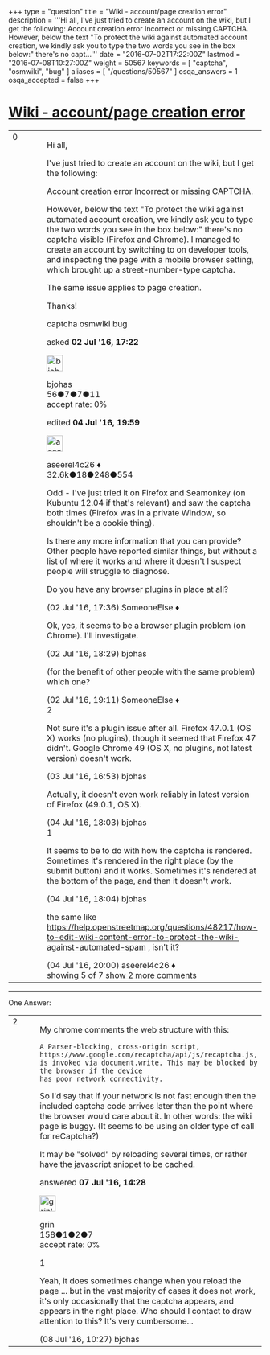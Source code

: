 +++
type = "question"
title = "Wiki - account/page creation error"
description = '''Hi all, I&#x27;ve just tried to create an account on the wiki, but I get the following: Account creation error  Incorrect or missing CAPTCHA. However, below the text &quot;To protect the wiki against automated account creation, we kindly ask you to type the two words you see in the box below:&quot; there&#x27;s no capt...'''
date = "2016-07-02T17:22:00Z"
lastmod = "2016-07-08T10:27:00Z"
weight = 50567
keywords = [ "captcha", "osmwiki", "bug" ]
aliases = [ "/questions/50567" ]
osqa_answers = 1
osqa_accepted = false
+++

<div class="headNormal">

# [Wiki - account/page creation error](/questions/50567/wiki-accountpage-creation-error)

</div>

<div id="main-body">

<div id="askform">

<table id="question-table" style="width:100%;">
<colgroup>
<col style="width: 50%" />
<col style="width: 50%" />
</colgroup>
<tbody>
<tr>
<td style="width: 30px; vertical-align: top"><div class="vote-buttons">
<span id="post-50567-upvote" class="ajax-command post-vote up" rel="nofollow" title="I like this post (click again to cancel)"> </span>
<div id="post-50567-score" class="post-score" title="current number of votes">
0
</div>
<span id="post-50567-downvote" class="ajax-command post-vote down" rel="nofollow" title="I dont like this post (click again to cancel)"> </span> <span id="favorite-mark" class="ajax-command favorite-mark" rel="nofollow" title="mark/unmark this question as favorite (click again to cancel)"> </span>
<div id="favorite-count" class="favorite-count">
&#10;</div>
</div></td>
<td><div id="item-right">
<div class="question-body">
<p>Hi all,</p>
<p>I've just tried to create an account on the wiki, but I get the following:</p>
<p>Account creation error Incorrect or missing CAPTCHA.</p>
<p>However, below the text "To protect the wiki against automated account creation, we kindly ask you to type the two words you see in the box below:" there's no captcha visible (Firefox and Chrome). I managed to create an account by switching to on developer tools, and inspecting the page with a mobile browser setting, which brought up a street-number-type captcha.</p>
<p>The same issue applies to page creation.</p>
<p>Thanks!</p>
</div>
<div id="question-tags" class="tags-container tags">
<span class="post-tag tag-link-captcha" rel="tag" title="see questions tagged &#39;captcha&#39;">captcha</span> <span class="post-tag tag-link-osmwiki" rel="tag" title="see questions tagged &#39;osmwiki&#39;">osmwiki</span> <span class="post-tag tag-link-bug" rel="tag" title="see questions tagged &#39;bug&#39;">bug</span>
</div>
<div id="question-controls" class="post-controls">
&#10;</div>
<div class="post-update-info-container">
<div class="post-update-info post-update-info-user">
<p>asked <strong>02 Jul '16, 17:22</strong></p>
<img src="https://secure.gravatar.com/avatar/ec502848aedb6c84f8a0ffaf9ec54a67?s=32&amp;d=identicon&amp;r=g" class="gravatar" width="32" height="32" alt="bjohas&#39;s gravatar image" />
<p><span>bjohas</span><br />
<span class="score" title="56 reputation points">56</span><span title="7 badges"><span class="badge1">●</span><span class="badgecount">7</span></span><span title="7 badges"><span class="silver">●</span><span class="badgecount">7</span></span><span title="11 badges"><span class="bronze">●</span><span class="badgecount">11</span></span><br />
<span class="accept_rate" title="Rate of the user&#39;s accepted answers">accept rate:</span> <span title="bjohas has no accepted answers">0%</span></p>
</div>
<div class="post-update-info post-update-info-edited">
<p><span> edited <strong>04 Jul '16, 19:59</strong> </span></p>
<img src="https://secure.gravatar.com/avatar/66f0dc05b44574e3894be07b0b37cf37?s=32&amp;d=identicon&amp;r=g" class="gravatar" width="32" height="32" alt="aseerel4c26&#39;s gravatar image" />
<p><span>aseerel4c26 ♦</span><br />
<span class="score" title="32615 reputation points"><span>32.6k</span></span><span title="18 badges"><span class="badge1">●</span><span class="badgecount">18</span></span><span title="248 badges"><span class="silver">●</span><span class="badgecount">248</span></span><span title="554 badges"><span class="bronze">●</span><span class="badgecount">554</span></span></p>
</div>
</div>
<div id="comments-container-50567" class="comments-container">
<span id="50570"></span>
<div id="comment-50570" class="comment">
<div id="post-50570-score" class="comment-score">
&#10;</div>
<div class="comment-text">
<p>Odd - I've just tried it on Firefox and Seamonkey (on Kubuntu 12.04 if that's relevant) and saw the captcha both times (Firefox was in a private Window, so shouldn't be a cookie thing).</p>
<p>Is there any more information that you can provide? Other people have reported similar things, but without a list of where it works and where it doesn't I suspect people will struggle to diagnose.</p>
<p>Do you have any browser plugins in place at all?</p>
</div>
<div id="comment-50570-info" class="comment-info">
<span class="comment-age">(02 Jul '16, 17:36)</span> <span class="comment-user userinfo">SomeoneElse ♦</span>
</div>
</div>
<span id="50571"></span>
<div id="comment-50571" class="comment">
<div id="post-50571-score" class="comment-score">
&#10;</div>
<div class="comment-text">
<p>Ok, yes, it seems to be a browser plugin problem (on Chrome). I'll investigate.</p>
</div>
<div id="comment-50571-info" class="comment-info">
<span class="comment-age">(02 Jul '16, 18:29)</span> <span class="comment-user userinfo">bjohas</span>
</div>
</div>
<span id="50572"></span>
<div id="comment-50572" class="comment">
<div id="post-50572-score" class="comment-score">
&#10;</div>
<div class="comment-text">
<p>(for the benefit of other people with the same problem) which one?</p>
</div>
<div id="comment-50572-info" class="comment-info">
<span class="comment-age">(02 Jul '16, 19:11)</span> <span class="comment-user userinfo">SomeoneElse ♦</span>
</div>
</div>
<span id="50589"></span>
<div id="comment-50589" class="comment">
<div id="post-50589-score" class="comment-score">
2
</div>
<div class="comment-text">
<p>Not sure it's a plugin issue after all. Firefox 47.0.1 (OS X) works (no plugins), though it seemed that Firefox 47 didn't. Google Chrome 49 (OS X, no plugins, not latest version) doesn't work.</p>
</div>
<div id="comment-50589-info" class="comment-info">
<span class="comment-age">(03 Jul '16, 16:53)</span> <span class="comment-user userinfo">bjohas</span>
</div>
</div>
<span id="50613"></span>
<div id="comment-50613" class="comment not_top_scorer">
<div id="post-50613-score" class="comment-score">
&#10;</div>
<div class="comment-text">
<p>Actually, it doesn't even work reliably in latest version of Firefox (49.0.1, OS X).</p>
</div>
<div id="comment-50613-info" class="comment-info">
<span class="comment-age">(04 Jul '16, 18:03)</span> <span class="comment-user userinfo">bjohas</span>
</div>
</div>
<span id="50614"></span>
<div id="comment-50614" class="comment">
<div id="post-50614-score" class="comment-score">
1
</div>
<div class="comment-text">
<p>It seems to be to do with how the captcha is rendered. Sometimes it's rendered in the right place (by the submit button) and it works. Sometimes it's rendered at the bottom of the page, and then it doesn't work.</p>
</div>
<div id="comment-50614-info" class="comment-info">
<span class="comment-age">(04 Jul '16, 18:04)</span> <span class="comment-user userinfo">bjohas</span>
</div>
</div>
<span id="50617"></span>
<div id="comment-50617" class="comment not_top_scorer">
<div id="post-50617-score" class="comment-score">
&#10;</div>
<div class="comment-text">
<p>the same like <a href="https://help.openstreetmap.org/questions/48217/how-to-edit-wiki-content-error-to-protect-the-wiki-against-automated-spam">https://help.openstreetmap.org/questions/48217/how-to-edit-wiki-content-error-to-protect-the-wiki-against-automated-spam</a> , isn't it?</p>
</div>
<div id="comment-50617-info" class="comment-info">
<span class="comment-age">(04 Jul '16, 20:00)</span> <span class="comment-user userinfo">aseerel4c26 ♦</span>
</div>
</div>
</div>
<div id="comment-tools-50567" class="comment-tools">
<span class="comments-showing"> showing 5 of 7 </span> <a href="#" class="show-all-comments-link">show 2 more comments</a>
</div>
<div class="clear">
&#10;</div>
<div id="comment-50567-form-container" class="comment-form-container">
&#10;</div>
<div class="clear">
&#10;</div>
</div></td>
</tr>
</tbody>
</table>

------------------------------------------------------------------------

<div class="tabBar">

<span id="sort-top"></span>

<div class="headQuestions">

One Answer:

</div>

</div>

<span id="50704"></span>

<div id="answer-container-50704" class="answer">

<table style="width:100%;">
<colgroup>
<col style="width: 50%" />
<col style="width: 50%" />
</colgroup>
<tbody>
<tr>
<td style="width: 30px; vertical-align: top"><div class="vote-buttons">
<span id="post-50704-upvote" class="ajax-command post-vote up" rel="nofollow" title="I like this post (click again to cancel)"> </span>
<div id="post-50704-score" class="post-score" title="current number of votes">
2
</div>
<span id="post-50704-downvote" class="ajax-command post-vote down" rel="nofollow" title="I dont like this post (click again to cancel)"> </span>
</div></td>
<td><div class="item-right">
<div class="answer-body">
<p>My chrome comments the web structure with this:</p>
<pre><code>A Parser-blocking, cross-origin script, https://www.google.com/recaptcha/api/js/recaptcha.js,
is invoked via document.write. This may be blocked by the browser if the device 
has poor network connectivity.</code></pre>
<p>So I'd say that if your network is not fast enough then the included captcha code arrives later than the point where the browser would care about it. In other words: the wiki page is buggy. (It seems to be using an older type of call for reCaptcha?)</p>
<p>It may be "solved" by reloading several times, or rather have the javascript snippet to be cached.</p>
</div>
<div class="answer-controls post-controls">
&#10;</div>
<div class="post-update-info-container">
<div class="post-update-info post-update-info-user">
<p>answered <strong>07 Jul '16, 14:28</strong></p>
<img src="https://secure.gravatar.com/avatar/543f907c30de5772ec0625b82264c188?s=32&amp;d=identicon&amp;r=g" class="gravatar" width="32" height="32" alt="grin&#39;s gravatar image" />
<p><span>grin</span><br />
<span class="score" title="158 reputation points">158</span><span title="1 badges"><span class="badge1">●</span><span class="badgecount">1</span></span><span title="2 badges"><span class="silver">●</span><span class="badgecount">2</span></span><span title="7 badges"><span class="bronze">●</span><span class="badgecount">7</span></span><br />
<span class="accept_rate" title="Rate of the user&#39;s accepted answers">accept rate:</span> <span title="grin has no accepted answers">0%</span></p>
</div>
</div>
<div id="comments-container-50704" class="comments-container">
<span id="50734"></span>
<div id="comment-50734" class="comment">
<div id="post-50734-score" class="comment-score">
1
</div>
<div class="comment-text">
<p>Yeah, it does sometimes change when you reload the page ... but in the vast majority of cases it does not work, it's only occasionally that the captcha appears, and appears in the right place. Who should I contact to draw attention to this? It's very cumbersome...</p>
</div>
<div id="comment-50734-info" class="comment-info">
<span class="comment-age">(08 Jul '16, 10:27)</span> <span class="comment-user userinfo">bjohas</span>
</div>
</div>
</div>
<div id="comment-tools-50704" class="comment-tools">
&#10;</div>
<div class="clear">
&#10;</div>
<div id="comment-50704-form-container" class="comment-form-container">
&#10;</div>
<div class="clear">
&#10;</div>
</div></td>
</tr>
</tbody>
</table>

</div>

<div class="paginator-container-left">

</div>

</div>

</div>


